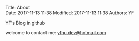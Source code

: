 Title: About   
Date: 2017-11-13 11:38 
Modified:  2017-11-13 11:38
Authors: YF 

YF's Blog in github

welcome to contact me: <yfhu.dev@hotmail.com>
